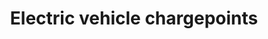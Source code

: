 ---
schema: default
title: Electric vehicle chargepoints
organization: 'Lewisham Insight'
notes: Mapped locations (longitudes and latitudes)
resources:
  - name: Electric vehicle chargepoints Mar 2022 (preview)
    url: >-
      https://github.com/lb-lewisham/open-data-lewisham/blob/gh-pages/_datasets/data/lewisham_electric_vehicle_charging_locations.geojson
    format: geojson
  - name: Electric vehicle chargepoints Mar 2022
    url: >-
      https://github.com/lb-lewisham/open-data-lewisham/raw/gh-pages/_datasets/data/lewisham_electric_vehicle_charging_locations.geojson
    format: geojson
license: 'https://www.nationalarchives.gov.uk/doc/open-government-licence/version/3/'
category:
  - Economy
maintainer: 'Lewisham Insight'
maintainer_email: insight-and-delivery@lewisham.gov.uk
---